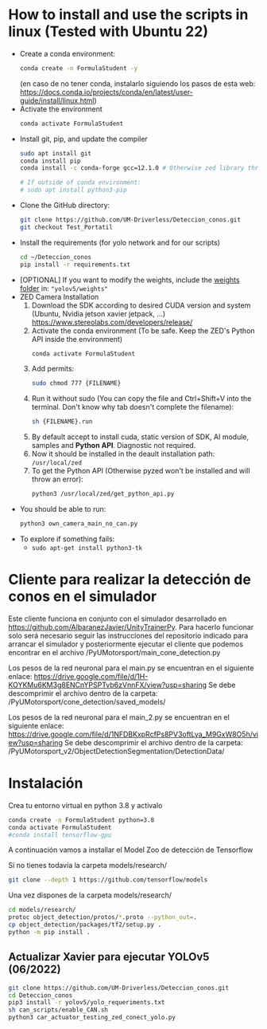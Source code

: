 # How to install and use the scripts in linux (Tested with Ubuntu 22)

- Create a conda environment:
    ```bash
    conda create -n FormulaStudent -y
    ```
    (en caso de no tener conda, instalarlo siguiendo los pasos de esta web: 
    https://docs.conda.io/projects/conda/en/latest/user-guide/install/linux.html)
- Activate the environment
    ```bash
    conda activate FormulaStudent
    ```
- Install git, pip, and update the compiler
    ```bash
    sudo apt install git
    conda install pip
    conda install -c conda-forge gcc=12.1.0 # Otherwise zed library throws error: version `GLIBCXX_3.4.30' not found
    
    # If outside of conda environment:
    # sudo apt install python3-pip
    ```
- Clone the GitHub directory:
    ```bash
    git clone https://github.com/UM-Driverless/Deteccion_conos.git
    git checkout Test_Portatil
    ```
- Install the requirements (for yolo network and for our scripts)
    ```bash
    cd ~/Deteccion_conos
    pip install -r requirements.txt
    ```
- [OPTIONAL] If you want to modify the weights, include the [weights folder](https://urjc-my.sharepoint.com/:f:/r/personal/r_jimenezm_2017_alumnos_urjc_es/Documents/formula/formula%2022-23/SOFTWARE/FILES/yolov5_models?csf=1&web=1&e=nILHR5) in: `"yolov5/weights"`
- ZED Camera Installation
    1. Download the SDK according to desired CUDA version and system (Ubuntu, Nvidia jetson xavier jetpack, ...)
        https://www.stereolabs.com/developers/release/
    2. Activate the conda environment (To be safe. Keep the ZED's Python API inside the environment)
        ```bash
        conda activate FormulaStudent
        ```
    3. Add permits:
        ```bash
        sudo chmod 777 {FILENAME}
        ```
    4. Run it without sudo (You can copy the file and Ctrl+Shift+V into the terminal. Don't know why tab doesn't complete the filename):
        ```bash
        sh {FILENAME}.run
        ```
    5. By default accept to install cuda, static version of SDK, AI module, samples and **Python API**. Diagnostic not required.
    6. Now it should be installed in the deault installation path: `/usr/local/zed`
    7. To get the Python API (Otherwise pyzed won't be installed and will throw an error):
        ```bash
        python3 /usr/local/zed/get_python_api.py 
        ```
- You should be able to run:
    ```bash
    python3 own_camera_main_no_can.py
    ```
* To explore if something fails:
    * `sudo apt-get install python3-tk`

# Cliente para realizar la detección de conos en el simulador

Este cliente funciona en conjunto con el simulador desarrollado en https://github.com/AlbaranezJavier/UnityTrainerPy. Para hacerlo funcionar solo será necesario seguir las instrucciones del repositorio indicado para arrancar el simulador y posteriormente ejecutar el cliente que podemos encontrar en el archivo /PyUMotorsport/main_cone_detection.py

Los pesos de la red neuronal para el main.py se encuentran en el siguiente enlace: https://drive.google.com/file/d/1H-KOYKMu6KM3g8ENCnYPSPTvb6zVnnFX/view?usp=sharing
Se debe descomprimir el archivo dentro de la carpeta: /PyUMotorsport/cone_detection/saved_models/

Los pesos de la red neuronal para el main_2.py se encuentran en el siguiente enlace: https://drive.google.com/file/d/1NFDBKxpRcfPs8PV3oftLya_M9GxW8O5h/view?usp=sharing
Se debe descomprimir el archivo dentro de la carpeta: /PyUMotorsport_v2/ObjectDetectionSegmentation/DetectionData/

# Instalación

Crea tu entorno virtual en python 3.8 y activalo
```bash
conda create -n FormulaStudent python=3.8
conda activate FormulaStudent
#conda install tensorflow-gpu
```

[comment]: <> (&#40;pip install -r requeriments.txt&#41;)

A continuación vamos a installar el Model Zoo de detección de Tensorflow

Si no tienes todavía la carpeta models/research/
```bash
git clone --depth 1 https://github.com/tensorflow/models
```

Una vez dispones de la carpeta models/research/

```bash
cd models/research/
protoc object_detection/protos/*.proto --python_out=.
cp object_detection/packages/tf2/setup.py .
python -m pip install .
```

## Actualizar Xavier para ejecutar YOLOv5 (06/2022)

```bash
git clone https://github.com/UM-Driverless/Deteccion_conos.git
cd Deteccion_conos
pip3 install -r yolov5/yolo_requeriments.txt
sh can_scripts/enable_CAN.sh
python3 car_actuator_testing_zed_conect_yolo.py 
```

